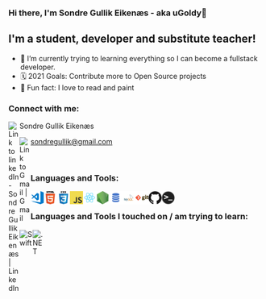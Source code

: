 ### Hi there, I'm Sondre Gullik Eikenæs - aka uGoldy👋


## I'm a student, developer and substitute teacher!

- 🚀 I’m currently trying to learning everything so I can become a fullstack developer.
- 🗓 2021 Goals: Contribute more to Open Source projects
- 🌟 Fun fact: I love to read and paint

### Connect with me:

[<img align="left" alt="Link to linkedIn - Sondre Gullik Eikenæs | LinkedIn" width="22px" src="https://cdn.jsdelivr.net/npm/simple-icons@v3/icons/linkedin.svg" />][linkedin] Sondre Gullik Eikenæs
<br />

<img align="left" alt="Link to Gmail | Gmail" width="22px" src="https://upload.wikimedia.org/wikipedia/commons/thumb/a/ab/Gmail_Icon.svg/1280px-Gmail_Icon.svg.png" /> sondregullik@gmail.com

<br />

### Languages and Tools:

<img align="left" alt="Visual Studio Code" width="26px" src="https://raw.githubusercontent.com/github/explore/80688e429a7d4ef2fca1e82350fe8e3517d3494d/topics/visual-studio-code/visual-studio-code.png" />
<img align="left" alt="HTML5" width="26px" src="https://raw.githubusercontent.com/github/explore/80688e429a7d4ef2fca1e82350fe8e3517d3494d/topics/html/html.png" />
<img align="left" alt="CSS3" width="26px" src="https://raw.githubusercontent.com/github/explore/80688e429a7d4ef2fca1e82350fe8e3517d3494d/topics/css/css.png" />
<img align="left" alt="JavaScript" width="26px" src="https://raw.githubusercontent.com/github/explore/80688e429a7d4ef2fca1e82350fe8e3517d3494d/topics/javascript/javascript.png" />
<img align="left" alt="React" width="26px" src="https://raw.githubusercontent.com/github/explore/80688e429a7d4ef2fca1e82350fe8e3517d3494d/topics/react/react.png" />
<img align="left" alt="Node.js" width="26px" src="https://raw.githubusercontent.com/github/explore/80688e429a7d4ef2fca1e82350fe8e3517d3494d/topics/nodejs/nodejs.png" />
<img align="left" alt="SQL" width="26px" src="https://raw.githubusercontent.com/github/explore/80688e429a7d4ef2fca1e82350fe8e3517d3494d/topics/sql/sql.png" />
<img align="left" alt="MySQL" width="26px" src="https://raw.githubusercontent.com/github/explore/80688e429a7d4ef2fca1e82350fe8e3517d3494d/topics/mysql/mysql.png" />
<img align="left" alt="Git" width="26px" src="https://raw.githubusercontent.com/github/explore/80688e429a7d4ef2fca1e82350fe8e3517d3494d/topics/git/git.png" />
<img align="left" alt="GitHub" width="26px" src="https://raw.githubusercontent.com/github/explore/78df643247d429f6cc873026c0622819ad797942/topics/github/github.png" />
<img align="left" alt="Terminal" width="26px" src="https://raw.githubusercontent.com/github/explore/80688e429a7d4ef2fca1e82350fe8e3517d3494d/topics/terminal/terminal.png" />

<br />

### Languages and Tools I touched on / am trying to learn:

<img align="left" alt="Swift" width="26px" src="https://upload.wikimedia.org/wikipedia/commons/thumb/9/9d/Swift_logo.svg/1138px-Swift_logo.svg.png" />
<img align="left" alt=".NET" width="26px" src="https://upload.wikimedia.org/wikipedia/commons/thumb/a/a3/.NET_Logo.svg/600px-.NET_Logo.svg.png" />

<br />
<br />




[mail]: sondregullik@gmail.com
[linkedin]: https://linkedin.com/in/SGullik
